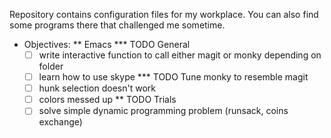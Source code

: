 Repository contains configuration files for my workplace. You can also find some programs there that challenged me sometime.

* Objectives:
** Emacs
*** TODO General
   - [ ] write interactive function to call either magit or monky depending on folder
   - [ ] learn how to use skype
*** TODO Tune monky to resemble magit
   - [ ] hunk selection doesn't work
   - [ ] colors messed up
** TODO Trials
   - [ ] solve simple dynamic programming problem (runsack, coins exchange)
